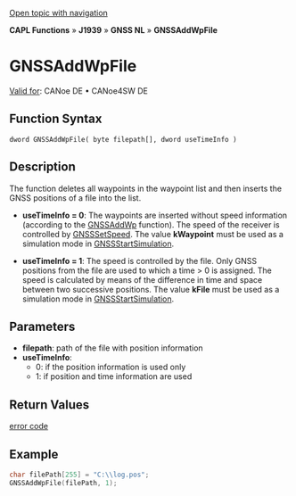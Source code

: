 [Open topic with navigation](../../../../../../CANoeDEFamily.htm#Topics/CAPLFunctions/J1939/GNSSNodeLayer/Functions/CAPLfunctionGNSSaddwpfile.md)

**CAPL Functions** » **J1939** » **GNSS NL** » **GNSSAddWpFile**

# GNSSAddWpFile

[Valid for](../../../../Shared/FeatureAvailability.md): CANoe DE • CANoe4SW DE

## Function Syntax

```
dword GNSSAddWpFile( byte filepath[], dword useTimeInfo )
```

## Description

The function deletes all waypoints in the waypoint list and then inserts the GNSS positions of a file into the list.

- **useTimeInfo = 0**: The waypoints are inserted without speed information (according to the [GNSSAddWp](CAPLfunctionGNSSaddwp.md) function). The speed of the receiver is controlled by [GNSSSetSpeed](CAPLfunctionGNSSsetspeed.md). The value **kWaypoint** must be used as a simulation mode in [GNSSStartSimulation](CAPLfunctionGNSSstartsimulation.md).

- **useTimeInfo = 1**: The speed is controlled by the file. Only GNSS positions from the file are used to which a time > 0 is assigned. The speed is calculated by means of the difference in time and space between two successive positions. The value **kFile** must be used as a simulation mode in [GNSSStartSimulation](CAPLfunctionGNSSstartsimulation.md).

## Parameters

- **filepath**: path of the file with position information
- **useTimeInfo**:
  - 0: if the position information is used only
  - 1: if position and time information are used

## Return Values

[error code](../CAPLfunctionsGNSSNLErrorCodesGetLastError.md)

## Example

```c
char filePath[255] = "C:\\log.pos";
GNSSAddWpFile(filePath, 1);
```
